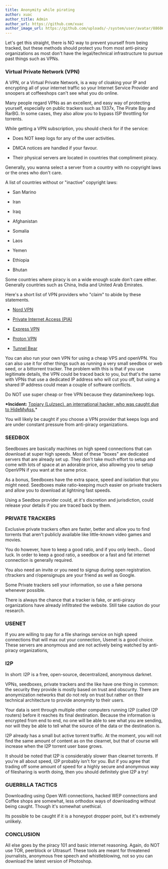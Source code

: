 ```yaml
---
title: Anonymity while pirating
author: xuac
author_title: Admin
author_url: https://github.com/xuac
author_image_url: https://github.com/uploads/-/system/user/avatar/8860699/avatar.png
---
```


Let's get this straight, there is NO way to prevent yourself from being tracked, but these methods should protect you from most anti-piracy organizations as most don't have the legal/technical infrastructure to pursue past things such as VPNs.

<!--truncate-->

### Virtual Private Network (VPN)

A VPN, or a Virtual Private Network, is a way of cloaking your IP and encrypting all of your internet traffic so your Internet Service Provider and snoopers at coffeeshops can't see what you do online.

Many people regard VPNs as an excellent, and easy way of protecting yourself, especially on public trackers such as 1337x, The Pirate Bay and RarBG. In some cases, they also allow you to bypass ISP throttling for torrents.

While getting a VPN subscription, you should check for if the service:

- Does NOT keep logs for any of the user activities.

- DMCA notices are handled if your favour.

- Their physical servers are located in countries that compliment piracy.

Generally, you wanna select a server from a country with no copyright laws or the ones who don't care.

A list of countries without or "inactive" copyright laws:

- San Marino

- Iran

- Iraq

- Afghanistan

- Somalia

- Laos

- Yemen

- Ethiopia

- Bhutan

Some countries where piracy is on a wide enough scale don't care either. Generally countries such as China, India and United Arab Emirates.

Here's a short list of VPN providers who "claim" to abide by these statements.

- [Nord VPN](https://nordvpn.com/)

- [Private Internet Access (PIA)](https://www.privateinternetaccess.com/)

- [Express VPN](https://www.expressvpn.com/)

- [Proton VPN](https://protonvpn.com/)

- [Tunnel Bear](https://www.tunnelbear.com/)

You can also run your own VPN for using a cheap VPS and openVPN. You can also use it for other things such as running a very small seedbox or web seed, or a bittorrent tracker. The problem with this is that if you use legitimate details, the VPN could be traced back to you, but that's the same with VPNs that use a dedicated IP address who will cut you off, but using a shared IP address could mean a couple of software conflicts.

Do NOT use super cheap or free VPN because they datamine/keep logs.

**\*Incident:** [Topiary (Lulzsec), an international hacker, who was caught due to HideMyAss.](https://www.theatlantic.com/technology/archive/2011/09/lulzsec-hacker-exposed-service-he-thought-would-hide-him/337545/)\*

You will likely be caught if you choose a VPN provider that keeps logs and are under constant pressure from anti-piracy organizations.

### SEEDBOX

Seedboxes are basically machines on high speed connections that can download at super high speeds. Most of these "boxes" are dedicated servers that are already set up. They don't take much effort to setup and come with lots of space at an adorable price, also allowing you to setup OpenVPN if you want at the same price.

As a bonus, Seedboxes have the extra space, speed and isolation that you might need. Seedboxes make ratio-keeping much easier on private trackers and allow you to download at lightning fast speeds.

Using a Seedbox provider could, at it's discretion and jurisdiction, could release your details if you are traced back by them.

### PRIVATE TRACKERS

Exclusive private trackers often are faster, better and allow you to find torrents that aren't publicly available like little-known video games and movies.

You do however, have to keep a good ratio, and if you only leech... Good luck. In order to keep a good ratio, a seedbox or a fast and fat internet connection is generally required.

You also need an invite or you need to signup during open registration. r/trackers and r/opensignups are your friend as well as Google.

Some Private trackers sell your information, so use a fake persona whenever possible.

There is always the chance that a tracker is fake, or anti-piracy organizations have already infiltrated the website. Still take caution do your research.

### USENET

If you are willing to pay for a file sharings service on high speed connections that will max out your connection, Usenet is a good choice. These servers are anonymous and are not actively being watched by anti-piracy organizations,

### I2P

In short: I2P is a free, open-source, decentralized, anonymous darknet.

VPNs, seedboxes, private trackers and the like have one thing in common: the security they provide is mostly based on trust and obscurity. There are anonymization networks that do not rely on trust but rather on their technical architecture to provide anonymity to their users.

Your data is sent through multiple other computers running I2P (called I2P routers) before it reaches its final destination. Because the information is encrypted from end to end, no one will be able to see what you are sending, nor will they be able to tell what the source of the data or the destination is.

I2P already has a small but active torrent traffic. At the moment, you will not find the same amount of content as on the clearnet, but that of course will increase when the I2P torrent user base grows.

It should be noted that I2P is considerably slower than clearnet torrents. If you're all about speed, I2P probably isn't for you. But if you agree that trading off some amount of speed for a highly secure and anonymous way of filesharing is worth doing, then you should definitely give I2P a try!

### GUERRILLA TACTICS

Downloading using Open Wifi connections, hacked WEP connections and Coffee shops are somewhat, less orthodox ways of downloading without being caught. Though it's somewhat unethical.

Its possible to be caught if it is a honeypot dropper point, but it's extremely unlikely.

### CONCLUSION

All else goes by the piracy 101 and basic internet reasoning. Again, do NOT use TOR, peerblock or Ultrasurf. These tools are meant for threatened journalists, anonymous free speech and whistleblowing, not so you can download the latest version of Photoshop.
